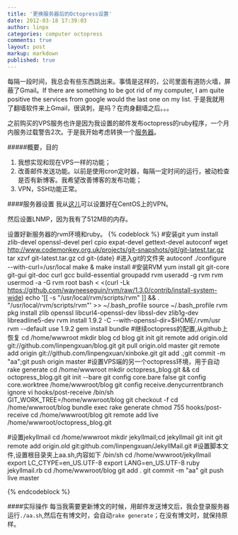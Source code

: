 ```yaml
---
title: '更换服务器后的Octopress设置'
date: 2012-03-18 17:39:03
author: linpx
categories: computer octopress
comments: true
layout: post
markup: markdown
published: true
---
```

每隔一段时间，我总会有些东西跳出来。事情是这样的，公司里面有道防火墙，屏蔽了Gmail。If there are something to be
got rid of my computer, I am quite positive the services from google would
the last one on my list. 于是我就用了翻墙软件来上Gmail，很讽刺，是吗？在肉身翻墙之后。。。

之前购买的VPS服务也许是因为我设置的邮件发布octopress的ruby程序，一个月内服务过载警告2次。于是我开始考虑转换一个[服务器](
http://newwebsite.com)。

#####概要，目的
1. 我想实现和现在VPS一样的功能；
1. 改善邮件发送功能。以前是使用cron定时器，每隔一定时间的运行，被动检查是否有新博客。我希望改善博客的发布功能；
1. VPN，SSH功能正常。

####服务器设置
我从[这儿](http://blog.s135.com/pptp_vpn/)可以设置好在CentOS上的VPN。

然后设置LNMP，因为我有了512MB的内存。

设置好新服务器的rvm环境和ruby。
{% codeblock %}
#安装git
yum install zlib-devel openssl-devel perl cpio
expat-devel gettext-devel autoconf
wget
http://www.codemonkey.org.uk/projects/git-snapshots/git/git-latest.tar.gz
tar xzvf git-latest.tar.gz
cd git-{date}   #进入git的文件夹
autoconf
./configure --with-curl=/usr/local
make & make install
#安装RVM
yum install git git-core git-gui git-doc curl gcc build-essential
groupadd rvm
useradd -g rvm rvm
usermod -a -G rvm root
bash < <(curl -Lk
https://github.com/wayneeseguin/rvm/raw/1.3.0/contrib/install-system-wide)
echo '[[ -s "/usr/local/rvm/scripts/rvm" ]] && .
"/usr/local/rvm/scripts/rvm"' >> ~/.bash_profile
source ~/.bash_profile
rvm pkg install zlib openssl libcurl4-openssl-dev libssl-dev zlib1g-dev
libreadline5-dev
rvm install 1.9.2 -C --with-openssl-dir=$HOME/.rvm/usr
rvm --default use 1.9.2
gem install bundle
#继续octopress的配置,从github上恢复
cd /home/wwwroot
mkdir blog
cd blog
git init
git remote add origin.old git://github.com/linpengxuan/blog.git
git pull origin.old master
git remote add origin git://github.com/linpengxuan/xinboke.git
git add .;git commit -m "aa";git push origin master
#设置VPS端的另一个octopress环境，用于自动rake generate
cd /home/wwwroot
mkdir octopress_blog.git && cd octopress_blog.git
git init --bare
git config core.bare false
git config core.worktree /home/wwwroot/blog
git config receive.denycurrentbranch ignore
vi hooks/post-receive
/bin/sh
GIT_WORK_TREE=/home/wwwroot/blog git checkout -f
cd /home/wwwroot/blog
bundle exec rake generate
chmod 755 hooks/post-receive
cd /home/wwwroot/blog
git remote add live /home/wwwroot/octopress_blog.git

#设置jekyllmail
cd /home/wwwroot
mkdir jekyllmail;cd jekyllmail
git init
git remote add origin.old git:github.com/linpengxuan/JekyllMail.git
#设置脚本文件,设置根目录夹上aa.sh,内容如下
/bin/sh
cd /home/wwwroot/jekyllmail
export LC_CTYPE=en_US.UTF-8
export LANG=en_US.UTF-8
ruby jekyllmail.rb
cd /home/wwwroot/blog
git add .
git commit -m "aa"
git push live master

{% endcodeblock %}

####实际操作
每当我需要更新博文的时候，用邮件发送博文后，我会登录服务器运行`./aa.sh`,然后在有博文时，会自动`rake
generate`；在没有博文时，就保持原样。
